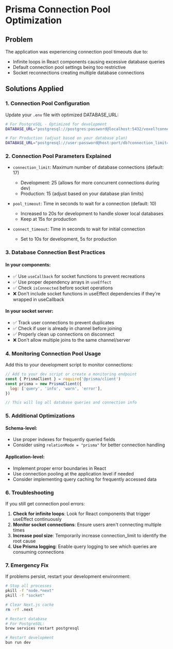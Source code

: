 # Prisma Connection Pool Optimization

## Problem
The application was experiencing connection pool timeouts due to:
- Infinite loops in React components causing excessive database queries
- Default connection pool settings being too restrictive
- Socket reconnections creating multiple database connections

## Solutions Applied

### 1. Connection Pool Configuration
Update your `.env` file with optimized DATABASE_URL:

```bash
# For PostgreSQL - Optimized for development
DATABASE_URL="postgresql://postgres:password@localhost:5432/voxel?connection_limit=25&pool_timeout=20&connect_timeout=10"

# For Production (adjust based on your database plan)
DATABASE_URL="postgresql://user:password@host:port/db?connection_limit=15&pool_timeout=15&connect_timeout=5"
```

### 2. Connection Pool Parameters Explained

- `connection_limit`: Maximum number of database connections (default: 17)
  - Development: 25 (allows for more concurrent connections during dev)
  - Production: 15 (adjust based on your database plan limits)

- `pool_timeout`: Time in seconds to wait for a connection (default: 10)
  - Increased to 20s for development to handle slower local databases
  - Keep at 15s for production

- `connect_timeout`: Time in seconds to wait for initial connection
  - Set to 10s for development, 5s for production

### 3. Database Connection Best Practices

#### In your components:
- ✅ Use `useCallback` for socket functions to prevent recreations
- ✅ Use proper dependency arrays in `useEffect`
- ✅ Check `isConnected` before socket operations
- ❌ Don't include socket functions in useEffect dependencies if they're wrapped in useCallback

#### In your socket server:
- ✅ Track user connections to prevent duplicates
- ✅ Check if user is already in channel before joining
- ✅ Properly clean up connections on disconnect
- ❌ Don't allow multiple joins to the same channel/server

### 4. Monitoring Connection Pool Usage

Add this to your development script to monitor connections:

```javascript
// Add to your dev script or create a monitoring endpoint
const { PrismaClient } = require('@prisma/client')
const prisma = new PrismaClient({
  log: ['query', 'info', 'warn', 'error'],
})

// This will log all database queries and connection info
```

### 5. Additional Optimizations

#### Schema-level:
- Use proper indexes for frequently queried fields
- Consider using `relationMode = "prisma"` for better connection handling

#### Application-level:
- Implement proper error boundaries in React
- Use connection pooling at the application level if needed
- Consider implementing query caching for frequently accessed data

### 6. Troubleshooting

If you still get connection pool errors:

1. **Check for infinite loops**: Look for React components that trigger useEffect continuously
2. **Monitor socket connections**: Ensure users aren't connecting multiple times
3. **Increase pool size**: Temporarily increase connection_limit to identify the root cause
4. **Use Prisma logging**: Enable query logging to see which queries are consuming connections

### 7. Emergency Fix

If problems persist, restart your development environment:

```bash
# Stop all processes
pkill -f "node.*next"
pkill -f "socket"

# Clear Next.js cache
rm -rf .next

# Restart database
# For PostgreSQL:
brew services restart postgresql

# Restart development
bun run dev
```
